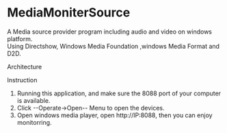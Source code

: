# MediaMoniterSource
A Media source provider program including audio and video on windows platform.   
Using Directshow, Windows Media Foundation ,windows Media Format and D2D.   

Architecture  

Instruction
1. Running this application, and make sure the 8088 port of your computer is available.  
2. Click --Operate->Open-- Menu to open the devices.
3. Open windows media player, open http://IP:8088, then you can enjoy monitorring.  
